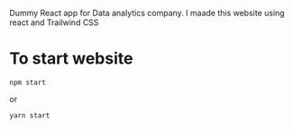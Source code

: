 Dummy React app for Data analytics company. I maade this website using react and Trailwind CSS

# To start website

`npm start`

or

`yarn start`
